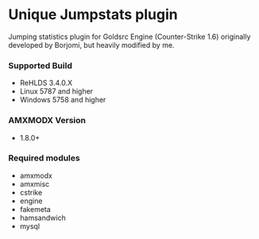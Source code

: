 # Unique Jumpstats plugin

Jumping statistics plugin for Goldsrc Engine (Counter-Strike 1.6) originally developed by Borjomi, but heavily modified by me.

### Supported Build
* ReHLDS 3.4.0.X
* Linux 5787 and higher
* Windows 5758 and higher

### AMXMODX Version
* 1.8.0+

### Required modules
* amxmodx
* amxmisc
* cstrike
* engine
* fakemeta
* hamsandwich
* mysql
